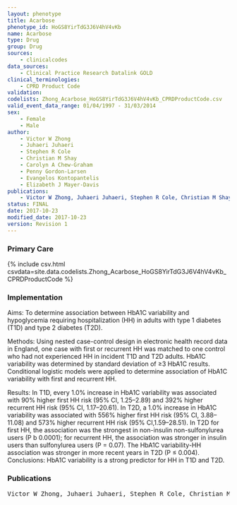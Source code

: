 ```yaml
---
layout: phenotype
title: Acarbose
phenotype_id: HoGS8YirTdG3J6V4hV4vKb
name: Acarbose
type: Drug
group: Drug
sources: 
    - clinicalcodes
data_sources:
    - Clinical Practice Research Datalink GOLD
clinical_terminologies:
    - CPRD Product Code
validation:
codelists: Zhong_Acarbose_HoGS8YirTdG3J6V4hV4vKb_CPRDProductCode.csv
valid_event_data_range: 01/04/1997 - 31/03/2014
sex:
    - Female
    - Male
author:
    - Victor W Zhong
    - Juhaeri Juhaeri
    - Stephen R Cole
    - Christian M Shay
    - Carolyn A Chew-Graham
    - Penny Gordon-Larsen
    - Evangelos Kontopantelis
    - Elizabeth J Mayer-Davis    
publications:
    - Victor W Zhong, Juhaeri Juhaeri, Stephen R Cole, Christian M Shay, Carolyn A Chew-Graham, Penny Gordon-Larsen, Evangelos Kontopantelis, Elizabeth J Mayer-Davis, HbA1C variability and hypoglycemia hospitalization in adults with type 1 and type 2 diabetes: A nested case-control study. Journal of Diabetes and Its Complications, 32(2), 2017.
status: FINAL
date: 2017-10-23
modified_date: 2017-10-23
version: Revision 1
---
```


### Primary Care

{% include csv.html csvdata=site.data.codelists.Zhong_Acarbose_HoGS8YirTdG3J6V4hV4vKb_CPRDProductCode %}

### Implementation

Aims: 
To determine association between HbA1C variability and hypoglycemia requiring hospitalization (HH) in
adults with type 1 diabetes (T1D) and type 2 diabetes (T2D).

Methods: Using nested case-control design in electronic health record data in England, one case with first or
recurrent HH was matched to one control who had not experienced HH in incident T1D and T2D adults. HbA1C
variability was determined by standard deviation of ≥3 HbA1C results. Conditional logistic models were applied
to determine association of HbA1C variability with first and recurrent HH.

Results: 
In T1D, every 1.0% increase in HbA1C variability was associated with 90% higher first HH risk (95% CI,
1.25–2.89) and 392% higher recurrent HH risk (95% CI, 1.17–20.61). In T2D, a 1.0% increase in HbA1C variability
was associated with 556% higher first HH risk (95% CI, 3.88–11.08) and 573% higher recurrent HH risk
(95% CI,1.59–28.51). In T2D for first HH, the association was the strongest in non-insulin non-sulfonylurea
users (P b 0.0001); for recurrent HH, the association was stronger in insulin users than sulfonylurea users
(P = 0.07). The HbA1C variability-HH association was stronger in more recent years in T2D (P ≤ 0.004).
Conclusions: HbA1C variability is a strong predictor for HH in T1D and T2D.

### Publications

<pre>
Victor W Zhong, Juhaeri Juhaeri, Stephen R Cole, Christian M Shay, Carolyn A Chew-Graham, Penny Gordon-Larsen, Evangelos Kontopantelis, Elizabeth J Mayer-Davis, HbA1C variability and hypoglycemia hospitalization in adults with type 1 and type 2 diabetes: A nested case-control study. Journal of Diabetes and Its Complications, 32(2), 2017.
</pre>
